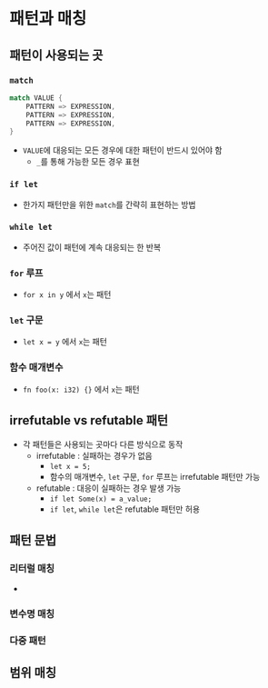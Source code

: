 # 패턴과 매칭
## 패턴이 사용되는 곳
### `match`
```rust
match VALUE {
    PATTERN => EXPRESSION,
    PATTERN => EXPRESSION,
    PATTERN => EXPRESSION,
}
```
* `VALUE`에 대응되는 모든 경우에 대한 패턴이 반드시 있어야 함
  - `_`를 통해 가능한 모든 경우 표현

### `if let`
* 한가지 패턴만을 위한 `match`를 간략히 표현하는 방법

### `while let`
* 주어진 값이 패턴에 계속 대응되는 한 반복

### `for` 루프
* `for x in y` 에서 `x`는 패턴

### `let` 구문
* `let x = y` 에서 `x`는 패턴

### 함수 매개변수
* `fn foo(x: i32) {}` 에서 `x`는 패턴

## irrefutable vs refutable 패턴
* 각 패턴들은 사용되는 곳마다 다른 방식으로 동작
  - irrefutable : 실패하는 경우가 없음
    * `let x = 5;`
    * 함수의 매개변수, `let` 구문, `for` 루프는 irrefutable 패턴만 가능
  - refutable : 대응이 실패하는 경우 발생 가능
    * `if let Some(x) = a_value;`
    * `if let`, `while let`은 refutable 패턴만 허용

## 패턴 문법
### 리터럴 매칭
* 

### 변수명 매칭

### 다중 패턴

## 범위 매칭